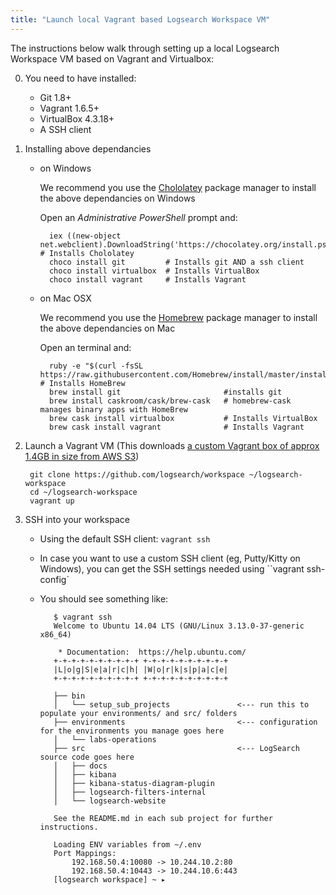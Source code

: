 ```yaml
---
title: "Launch local Vagrant based Logsearch Workspace VM"
---
```


The instructions below walk through setting up a local Logsearch Workspace VM based on Vagrant and Virtualbox:

0. You need to have installed:
    * Git 1.8+
    * Vagrant 1.6.5+
    * VirtualBox 4.3.18+
    * A SSH client

0. Installing above dependancies 
    * on Windows

        We recommend you use the [Chololatey](https://chocolatey.org/) package manager to install the above dependancies on  Windows
        
        Open an _Administrative PowerShell_ prompt and:
        
            iex ((new-object net.webclient).DownloadString('https://chocolatey.org/install.ps1')) # Installs Chololatey
            choco install git         # Installs git AND a ssh client
            choco install virtualbox  # Installs VirtualBox
            choco install vagrant     # Installs Vagrant

    * on Mac OSX

        We recommend you use the [Homebrew](http://brew.sh/) package manager to install the above dependancies on Mac
        
        Open an terminal and:
        
            ruby -e "$(curl -fsSL https://raw.githubusercontent.com/Homebrew/install/master/install)" # Installs HomeBrew
            brew install git                       #installs git
            brew install caskroom/cask/brew-cask   # homebrew-cask manages binary apps with HomeBrew
            brew cask install virtualbox           # Installs VirtualBox
            brew cask install vagrant              # Installs Vagrant

0. Launch a Vagrant VM (This downloads [a custom Vagrant box of approx 1.4GB in size from AWS S3](https://github.com/Logsearch/workspace/blob/master/Vagrantfile#L12))

        git clone https://github.com/logsearch/workspace ~/logsearch-workspace
        cd ~/logsearch-workspace
        vagrant up
          
0. SSH into your workspace
    * Using the default SSH client: `vagrant ssh`
    * In case you want to use a custom SSH client (eg, Putty/Kitty on Windows), you can get the SSH settings needed using ``vagrant ssh-config`
    * You should see something like:

             $ vagrant ssh
             Welcome to Ubuntu 14.04 LTS (GNU/Linux 3.13.0-37-generic x86_64)
             
              * Documentation:  https://help.ubuntu.com/
             +-+-+-+-+-+-+-+-+-+ +-+-+-+-+-+-+-+-+-+
             |L|o|g|S|e|a|r|c|h| |W|o|r|k|s|p|a|c|e|
             +-+-+-+-+-+-+-+-+-+ +-+-+-+-+-+-+-+-+-+
             
             ├── bin
             │   └── setup_sub_projects               <--- run this to populate your environments/ and src/ folders
             ├── environments                         <--- configuration for the environments you manage goes here
             │   └── labs-operations                  
             ├── src                                  <--- LogSearch source code goes here
             │   ├── docs
             │   ├── kibana                           
             │   ├── kibana-status-diagram-plugin
             │   ├── logsearch-filters-internal
             │   └── logsearch-website
             
             See the README.md in each sub project for further instructions.
             
             Loading ENV variables from ~/.env
             Port Mappings:
                 192.168.50.4:10080 -> 10.244.10.2:80
                 192.168.50.4:10443 -> 10.244.10.6:443
             [logsearch workspace] ~ ▸ 

         
  